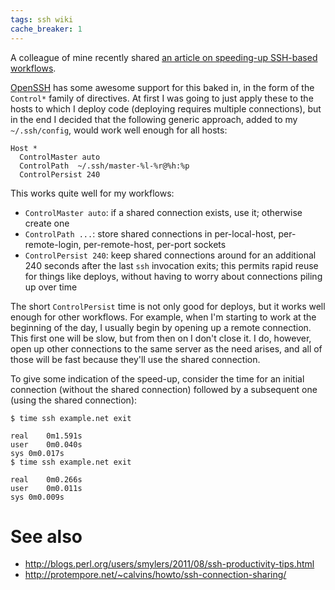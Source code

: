 ```yaml
---
tags: ssh wiki
cache_breaker: 1
---
```


A colleague of mine recently shared [an article on speeding-up SSH-based workflows](http://blogs.perl.org/users/smylers/2011/08/ssh-productivity-tips.html).

[OpenSSH](/wiki/OpenSSH) has some awesome support for this baked in, in the form of the `Control*` family of directives. At first I was going to just apply these to the hosts to which I deploy code (deploying requires multiple connections), but in the end I decided that the following generic approach, added to my `~/.ssh/config`, would work well enough for all hosts:

    Host *
      ControlMaster auto
      ControlPath  ~/.ssh/master-%l-%r@%h:%p
      ControlPersist 240

This works quite well for my workflows:

-   `ControlMaster auto`: if a shared connection exists, use it; otherwise create one
-   `ControlPath ...`: store shared connections in per-local-host, per-remote-login, per-remote-host, per-port sockets
-   `ControlPersist 240`: keep shared connections around for an additional 240 seconds after the last `ssh` invocation exits; this permits rapid reuse for things like deploys, without having to worry about connections piling up over time

The short `ControlPersist` time is not only good for deploys, but it works well enough for other workflows. For example, when I'm starting to work at the beginning of the day, I usually begin by opening up a remote connection. This first one will be slow, but from then on I don't close it. I do, however, open up other connections to the same server as the need arises, and all of those will be fast because they'll use the shared connection.

To give some indication of the speed-up, consider the time for an initial connection (without the shared connection) followed by a subsequent one (using the shared connection):

```shell
$ time ssh example.net exit

real	0m1.591s
user	0m0.040s
sys	0m0.017s
$ time ssh example.net exit

real	0m0.266s
user	0m0.011s
sys	0m0.009s
```

# See also

-   <http://blogs.perl.org/users/smylers/2011/08/ssh-productivity-tips.html>
-   <http://protempore.net/~calvins/howto/ssh-connection-sharing/>

